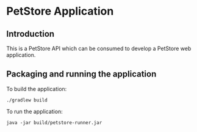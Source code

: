 # PetStore Application

## Introduction

This is a PetStore API which can be consumed to develop a PetStore web application.

## Packaging and running the application

To build the application:

    ./gradlew build 
    
To run the application:

    java -jar build/petstore-runner.jar

